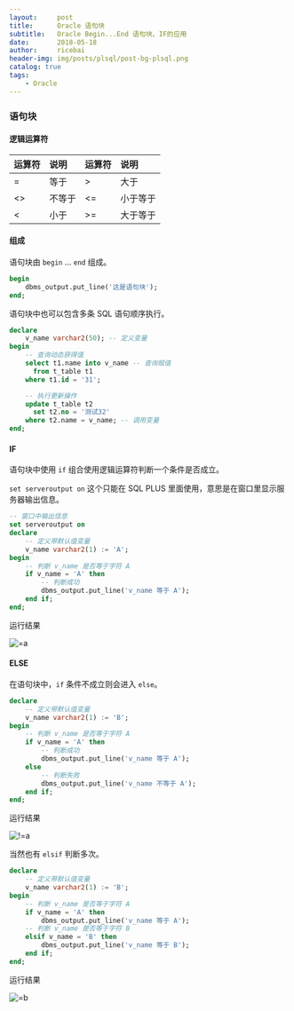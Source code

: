 ```yaml
---
layout:     post
title:      Oracle 语句块
subtitle:   Oracle Begin...End 语句块、IF的应用
date:       2018-05-18
author:     ricebai
header-img: img/posts/plsql/post-bg-plsql.png
catalog: true
tags:
    - Oracle
---
```


### 语句块

#### 逻辑运算符

|运算符|说明|运算符|说明|
| :- | :- | :- | :- |
| = | 等于 | >|大于|
|<> |	不等于	|<=	|小于等于|
|<	|小于	|>=	|大于等于|

#### 组成

语句块由 `begin` ... `end` 组成。

```SQL
begin
    dbms_output.put_line('这是语句块');
end;
```

语句块中也可以包含多条 SQL 语句顺序执行。

```SQL
declare
    v_name varchar2(50); -- 定义变量
begin
    -- 查询动态获得值
    select t1.name into v_name -- 查询赋值
      from t_table t1
    where t1.id = '31';

    -- 执行更新操作
    update t_table t2
      set t2.no = '测试32'
    where t2.name = v_name; -- 调用变量
end;
```

#### IF

语句块中使用 `if` 组合使用逻辑运算符判断一个条件是否成立。

`set serveroutput on` 这个只能在 SQL PLUS 里面使用，意思是在窗口里显示服务器输出信息。

```SQL
-- 窗口中输出信息
set serveroutput on
declare
    -- 定义带默认值变量
    v_name varchar2(1) := 'A';
begin
    -- 判断 v_name 是否等于字符 A
    if v_name = 'A' then
        -- 判断成功
        dbms_output.put_line('v_name 等于 A');
    end if;
end;
```

运行结果

![=a](https://ricebai.github.io/img/posts/oracle-block/=a.jpg)

#### ELSE

在语句块中，`if` 条件不成立则会进入 `else`。

```SQL
declare
    -- 定义带默认值变量
    v_name varchar2(1) := 'B';
begin
    -- 判断 v_name 是否等于字符 A
    if v_name = 'A' then
        -- 判断成功
        dbms_output.put_line('v_name 等于 A');
    else
        -- 判断失败
        dbms_output.put_line('v_name 不等于 A');
    end if;
end;
```

运行结果

![!=a](https://ricebai.github.io/img/posts/oracle-block/!=a.jpg)

当然也有 `elsif` 判断多次。

```SQL
declare
    -- 定义带默认值变量
    v_name varchar2(1) := 'B';
begin
    -- 判断 v_name 是否等于字符 A
    if v_name = 'A' then
        dbms_output.put_line('v_name 等于 A');
    -- 判断 v_name 是否等于字符 B
    elsif v_name = 'B' then
        dbms_output.put_line('v_name 等于 B');
    end if;
end;
```

运行结果

![=b](https://ricebai.github.io/img/posts/oracle-block/=b.jpg)
